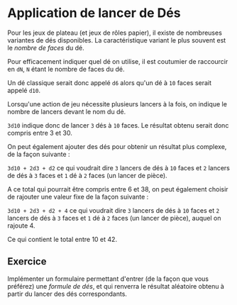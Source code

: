 # Application de lancer de Dés

Pour les jeux de plateau (et jeux de rôles papier), il existe de nombreuses variantes de dés disponibles. La
caractéristique variant le plus souvent est le _nombre de faces_ du dé.

Pour efficacement indiquer quel dé on utilise, il est coutumier de raccourcir en `dN`, `N` étant le nombre de faces du
dé.

Un dé classique serait donc appelé `d6` alors qu'un dé à `10` faces serait appelé `d10`.

Lorsqu'une action de jeu nécessite plusieurs lancers à la fois, on indique le nombre de lancers devant le nom du dé.

`3d10` indique donc de lancer `3` dés à `10` faces. Le résultat obtenu serait donc compris entre 3 et 30.

On peut également ajouter des dés pour obtenir un résultat plus complexe, de la façon suivante :

`3d10 + 2d3 + d2` ce qui voudrait dire `3` lancers de dés à `10` faces et `2` lancers de dés à `3` faces et `1` dé à `2`
faces (un lancer de pièce).

A ce total qui pourrait être compris entre 6 et 38, on peut également choisir de rajouter une valeur fixe de la façon
suivante :

`3d10 + 2d3 + d2 + 4` ce qui voudrait dire `3` lancers de dés à `10` faces et `2` lancers de dés à `3` faces et `1` dé
à `2` faces (un lancer de pièce), auquel on rajoute 4.

Ce qui contient le total entre 10 et 42.

## Exercice

Implémenter un formulaire permettant d'entrer (de la façon que vous préférez) une _formule de dés_, et qui renverra le
résultat aléatoire obtenu à partir du lancer des dés correspondants. 

